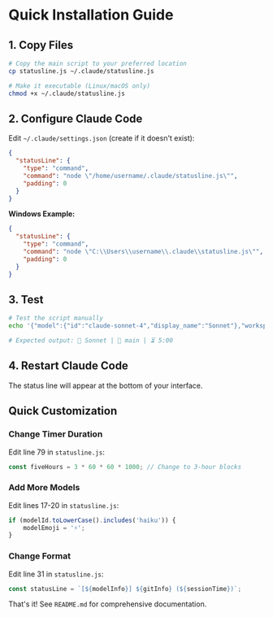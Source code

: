 # Quick Installation Guide

## 1. Copy Files

```bash
# Copy the main script to your preferred location
cp statusline.js ~/.claude/statusline.js

# Make it executable (Linux/macOS only)
chmod +x ~/.claude/statusline.js
```

## 2. Configure Claude Code

Edit `~/.claude/settings.json` (create if it doesn't exist):

```json
{
  "statusLine": {
    "type": "command",
    "command": "node \"/home/username/.claude/statusline.js\"",
    "padding": 0
  }
}
```

**Windows Example:**
```json
{
  "statusLine": {
    "type": "command",
    "command": "node \"C:\\Users\\username\\.claude\\statusline.js\"",
    "padding": 0
  }
}
```

## 3. Test

```bash
# Test the script manually
echo '{"model":{"id":"claude-sonnet-4","display_name":"Sonnet"},"workspace":{"current_dir":"."}}' | node statusline.js

# Expected output: 🤖 Sonnet | 🌿 main | ⏳ 5:00
```

## 4. Restart Claude Code

The status line will appear at the bottom of your interface.

## Quick Customization

### Change Timer Duration
Edit line 79 in `statusline.js`:
```javascript
const fiveHours = 3 * 60 * 60 * 1000; // Change to 3-hour blocks
```

### Add More Models
Edit lines 17-20 in `statusline.js`:
```javascript
if (modelId.toLowerCase().includes('haiku')) {
    modelEmoji = '⚡';
}
```

### Change Format
Edit line 31 in `statusline.js`:
```javascript
const statusLine = `[${modelInfo}] ${gitInfo} (${sessionTime})`;
```

That's it! See `README.md` for comprehensive documentation.
